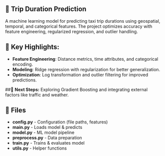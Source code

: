 ## 🚖 **Trip Duration Prediction**
A machine learning model for predicting taxi trip durations using geospatial, temporal, and categorical features. The project optimizes accuracy with feature engineering, regularized regression, and outlier handling.

## 🚀 **Key Highlights:**
- **Feature Engineering**: Distance metrics, time attributes, and categorical encoding.
- **Modeling**: Ridge regression with regularization for better generalization.
- **Optimization**: Log transformation and outlier filtering for improved predictions.

##📌 **Next Steps:**
Exploring Gradient Boosting and integrating external factors like traffic and weather.

## 📂 Files
- **config.py** - Configuration (file paths, features)
- **main.py** - Loads model & predicts
- **model.py** - ML model pipeline
- **preprocess.py** - Data preparation
- **train.py** - Trains & evaluates model
- **utils.py** - Helper functions

